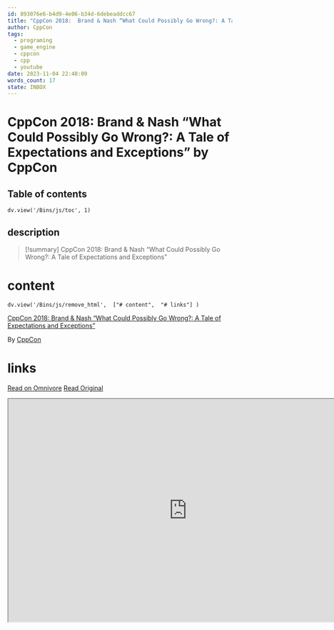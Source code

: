 ```yaml
---
id: 893076e6-b4d9-4e06-b34d-6debeaddcc67
title: "CppCon 2018:  Brand & Nash “What Could Possibly Go Wrong?: A Tale of Expectations and Exceptions”"
author: CppCon
tags:
  - programing
  - game_engine
  - cppcon
  - cpp
  - youtube
date: 2023-11-04 22:40:09
words_count: 17
state: INBOX
---
```


# CppCon 2018:  Brand & Nash “What Could Possibly Go Wrong?: A Tale of Expectations and Exceptions” by CppCon
## Table of contents
```dataviewjs 
dv.view('/Bins/js/toc', 1) 
```


## description
>[!summary] 
> CppCon 2018:  Brand & Nash “What Could Possibly Go Wrong?: A Tale of Expectations and Exceptions”


# content
```dataviewjs 
dv.view('/Bins/js/remove_html',  ["# content",  "# links"] ) 
```
[CppCon 2018: Brand & Nash “What Could Possibly Go Wrong?: A Tale of Expectations and Exceptions”](https://www.youtube.com/watch?v=GC4cp4U2f2E)

By [CppCon](https://www.youtube.com/@CppCon)



# links
[Read on Omnivore](https://omnivore.app/me/https-www-youtube-com-watch-v-gc-4-cp-4-u-2-f-2-e-18b9b9402d6)
[Read Original](https://www.youtube.com/watch?v=GC4cp4U2f2E)

<iframe src="https://www.youtube.com/watch?v=GC4cp4U2f2E"  width="800" height="500"></iframe>
